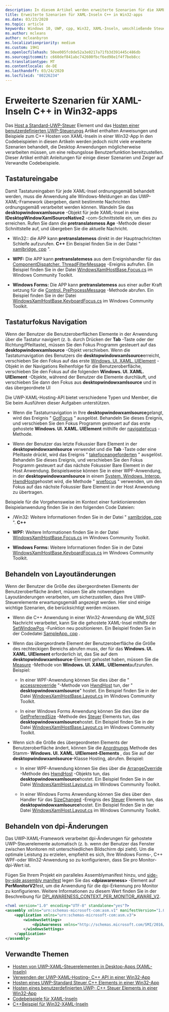 ```yaml
---
description: In diesem Artikel werden erweiterte Szenarien für die XAML C++ -Insel Hosting für Win32-apps erläutert.
title: Erweiterte Szenarien für XAML-Inseln C++ in Win32-apps
ms.date: 03/23/2020
ms.topic: article
keywords: Windows 10, UWP, cpp, Win32, XAML-Inseln, umschließende Steuerelemente, Standard Steuerelemente
ms.author: mcleans
author: mcleanbyron
ms.localizationpriority: medium
ms.custom: 19H1
ms.openlocfilehash: 50ee005fc0de52a3e0217a71fb3d391445c486db
ms.sourcegitcommit: c660def841abc742600fbcf6ed98e1f4f7beb8cc
ms.translationtype: MT
ms.contentlocale: de-DE
ms.lasthandoff: 03/24/2020
ms.locfileid: "80226234"
---
```

# <a name="advanced-scenarios-for-xaml-islands-in-c-win32-apps"></a>Erweiterte Szenarien für XAML-Inseln C++ in Win32-apps

Das [Host a Standard-UWP-Steuer](host-standard-control-with-xaml-islands-cpp.md) Element und das [Hosten einer benutzerdefinierten UWP-Steuerungs](host-custom-control-with-xaml-islands-cpp.md) Artikel enthalten Anweisungen und Beispiele zum C++ Hosten von XAML-Inseln in einer Win32-App In den Codebeispielen in diesen Artikeln werden jedoch nicht viele erweiterte Szenarien behandelt, die Desktop Anwendungen möglicherweise verarbeiten müssen, um eine reibungslose Benutzerfunktion bereitzustellen. Dieser Artikel enthält Anleitungen für einige dieser Szenarien und Zeiger auf Verwandte Codebeispiele.

## <a name="keyboard-input"></a>Tastatureingabe

Damit Tastatureingaben für jede XAML-Insel ordnungsgemäß behandelt werden, muss die Anwendung alle Windows-Meldungen an das UWP-XAML-Framework übergeben, damit bestimmte Nachrichten ordnungsgemäß verarbeitet werden können. Wandeln Sie das **desktopwindowxamlsource** -Objekt für jede XAML-Insel in eine **IDesktopWindowXamlSourceNative2** -com-Schnittstelle ein, um dies zu erreichen. Rufen Sie dann die **pretranslatemess Age** -Methode dieser Schnittstelle auf, und übergeben Sie die aktuelle Nachricht.

  * Win32:: die APP kann **pretranslatemess** direkt in der Hauptnachrichten Schleife aufzurufen. **C++** Ein Beispiel finden Sie in der Datei " [xamlbridge. cpp](https://github.com/microsoft/Xaml-Islands-Samples/blob/master/Samples/Win32/SampleCppApp/XamlBridge.cpp#L16) ".

  * **WPF:** Die APP kann **pretranslatemess** aus dem Ereignishandler für das [ComponentDispatcher. ThreadFilterMessage](https://docs.microsoft.com/dotnet/api/system.windows.interop.componentdispatcher.threadfiltermessage) -Ereignis aufrufen. Ein Beispiel finden Sie in der Datei [WindowsXamlHostBase.Focus.cs](https://github.com/windows-toolkit/Microsoft.Toolkit.Win32/blob/master/Microsoft.Toolkit.Wpf.UI.XamlHost/WindowsXamlHostBase.Focus.cs#L177) im Windows Community Toolkit.

  * **Windows Forms:** Die APP kann **pretranslatemess** aus einer außer Kraft setzung für die [Control. PreProcessMessage](https://docs.microsoft.com/dotnet/api/system.windows.forms.control.preprocessmessage) -Methode abrufen. Ein Beispiel finden Sie in der Datei [WindowsXamlHostBase.KeyboardFocus.cs](https://github.com/windows-toolkit/Microsoft.Toolkit.Win32/blob/master/Microsoft.Toolkit.Forms.UI.XamlHost/WindowsXamlHostBase.KeyboardFocus.cs#L100) im Windows Community Toolkit.

## <a name="keyboard-focus-navigation"></a>Tastaturfokus Navigation

Wenn der Benutzer die Benutzeroberflächen Elemente in der Anwendung über die Tastatur navigiert (z. b. durch Drücken der **Tab** -Taste oder der Richtung/Pfeiltaste), müssen Sie den Fokus Programm gesteuert auf das **desktopwindowxamlsource** -Objekt verschieben. Wenn die Tastaturnavigation des Benutzers die **desktopwindowxamlsource**erreicht, verschieben Sie den Fokus auf das erste [Windows. UI. XAML. UIElement](https://docs.microsoft.com/uwp/api/windows.ui.xaml.uielement) -Objekt in der Navigations Reihenfolge für die Benutzeroberfläche, verschieben Sie den Fokus auf die folgenden **Windows. UI. XAML. UIElement** -Objekte, während der Benutzer die Elemente durchläuft, und verschieben Sie dann den Fokus aus **desktopwindowxamlsource** und in das übergeordnete UI  

Die UWP-XAML-Hosting-API bietet verschiedene Typen und Member, die Sie beim Ausführen dieser Aufgaben unterstützen.

* Wenn die Tastaturnavigation in Ihre **desktopwindowxamlsource**gelangt, wird das Ereignis " [GotFocus](https://docs.microsoft.com/uwp/api/windows.ui.xaml.hosting.desktopwindowxamlsource.gotfocus) " ausgelöst. Behandeln Sie dieses Ereignis, und verschieben Sie den Fokus Programm gesteuert auf das erste gehostete **Windows. UI. XAML. UIElement** mithilfe der [navigatefocus](https://docs.microsoft.com/uwp/api/windows.ui.xaml.hosting.desktopwindowxamlsource.navigatefocus) -Methode.

* Wenn der Benutzer das letzte Fokussier Bare Element in der **desktopwindowxamlsource** verwendet und die **Tab** -Taste oder eine Pfeiltaste drückt, wird das Ereignis " [takefoceangeforderten](https://docs.microsoft.com/uwp/api/windows.ui.xaml.hosting.desktopwindowxamlsource.takefocusrequested) " ausgelöst. Behandeln Sie dieses Ereignis, und verschieben Sie den Fokus Programm gesteuert auf das nächste Fokussier Bare Element in der Host Anwendung. Beispielsweise können Sie in einer WPF-Anwendung, in der **desktopwindowxamlsource** in einem [System. Windows. Interop. HwndHost](https://docs.microsoft.com/dotnet/api/system.windows.interop.hwndhost)gehostet wird, die Methode " [wvefocus](https://docs.microsoft.com/dotnet/api/system.windows.frameworkelement.movefocus) " verwenden, um den Fokus auf das nächste Fokussier Bare Element in der Host Anwendung zu übertragen.

Beispiele für die Vorgehensweise im Kontext einer funktionierenden Beispielanwendung finden Sie in den folgenden Code Dateien:

  * /Win32: Weitere Informationen finden Sie in der Datei " [xamlbridge. cpp](https://github.com/microsoft/Xaml-Islands-Samples/blob/master/Samples/Win32/SampleCppApp/XamlBridge.cpp) ".  **C++**

  * **WPF:** Weitere Informationen finden Sie in der Datei [WindowsXamlHostBase.Focus.cs](https://github.com/windows-toolkit/Microsoft.Toolkit.Win32/blob/master/Microsoft.Toolkit.Wpf.UI.XamlHost/WindowsXamlHostBase.Focus.cs) im Windows Community Toolkit.  

  * **Windows Forms:** Weitere Informationen finden Sie in der Datei [WindowsXamlHostBase.KeyboardFocus.cs](https://github.com/windows-toolkit/Microsoft.Toolkit.Win32/blob/master/Microsoft.Toolkit.Forms.UI.XamlHost/WindowsXamlHostBase.KeyboardFocus.cs) im Windows Community Toolkit.

## <a name="handle-layout-changes"></a>Behandeln von Layoutänderungen

Wenn der Benutzer die Größe des übergeordneten Elements der Benutzeroberfläche ändert, müssen Sie alle notwendigen Layoutänderungen verarbeiten, um sicherzustellen, dass Ihre UWP-Steuerelemente erwartungsgemäß angezeigt werden. Hier sind einige wichtige Szenarien, die berücksichtigt werden müssen.

* Wenn die C++ Anwendung in einer Win32-Anwendung die WM_SIZE Nachricht verarbeitet, kann Sie die gehostete XAML-Insel mithilfe der [SetWindowPos](https://docs.microsoft.com/windows/desktop/api/winuser/nf-winuser-setwindowpos) -Funktion neu positionieren. Ein Beispiel finden Sie in der Codedatei [SampleApp. cpp](https://github.com/microsoft/Xaml-Islands-Samples/blob/master/Samples/Win32/SampleCppApp/SampleApp.cpp#L170) .

* Wenn das übergeordnete Element der Benutzeroberfläche die Größe des rechteckigen Bereichs abrufen muss, der für das **Windows. UI. XAML. UIElement** erforderlich ist, das Sie auf dem **desktopwindowxamlsource**-Element gehostet haben, müssen Sie die [Measure](https://docs.microsoft.com/uwp/api/windows.ui.xaml.uielement.measure) -Methode von **Windows. UI. XAML. UIElement**aufzurufen. Beispiel:

    * In einer WPF-Anwendung können Sie dies über die " [accessreoverride](https://docs.microsoft.com/dotnet/api/system.windows.frameworkelement.measureoverride) "-Methode von [HwndHost](https://docs.microsoft.com/dotnet/api/system.windows.interop.hwndhost) tun, der " **desktopwindowxamlsource**" hostet. Ein Beispiel finden Sie in der Datei [WindowsXamlHostBase.Layout.cs](https://github.com/windows-toolkit/Microsoft.Toolkit.Win32/blob/master/Microsoft.Toolkit.Wpf.UI.XamlHost/WindowsXamlHostBase.Layout.cs) im Windows Community Toolkit.

    * In einer Windows Forms Anwendung können Sie dies über die [GetPreferredSize](https://docs.microsoft.com/dotnet/api/system.windows.forms.control.getpreferredsize) -Methode des [Steuer](https://docs.microsoft.com/dotnet/api/system.windows.forms.control) Elements tun, das **desktopwindowxamlsource**hostet. Ein Beispiel finden Sie in der Datei [WindowsXamlHostBase.Layout.cs](https://github.com/windows-toolkit/Microsoft.Toolkit.Win32/blob/master/Microsoft.Toolkit.Forms.UI.XamlHost/WindowsXamlHostBase.Layout.cs) im Windows Community Toolkit.

* Wenn sich die Größe des übergeordneten Elements der Benutzeroberfläche ändert, können Sie die [Anordnungs](https://docs.microsoft.com/uwp/api/windows.ui.xaml.uielement.arrange) Methode des Stamm- **Windows. UI. XAML. UIElement-Elements** , das Sie auf der **desktopwindowxamlsource**-Klasse Hosting, abrufen. Beispiel:

    * In einer WPF-Anwendung können Sie dies über die [ArrangeOverride](https://docs.microsoft.com/dotnet/api/system.windows.frameworkelement.arrangeoverride) -Methode des [HwndHost](https://docs.microsoft.com/dotnet/api/system.windows.interop.hwndhost) -Objekts tun, das **desktopwindowxamlsource**hostet. Ein Beispiel finden Sie in der Datei [WindowsXamlHost.Layout.cs](https://github.com/windows-toolkit/Microsoft.Toolkit.Win32/blob/master/Microsoft.Toolkit.Wpf.UI.XamlHost/WindowsXamlHostBase.Layout.cs) im Windows Community Toolkit.

    * In einer Windows Forms Anwendung können Sie dies über den Handler für das [SizeChanged](https://docs.microsoft.com/dotnet/api/system.windows.forms.control.sizechanged) -Ereignis des [Steuer](https://docs.microsoft.com/dotnet/api/system.windows.forms.control) Elements tun, das **desktopwindowxamlsource**hostet. Ein Beispiel finden Sie in der Datei [WindowsXamlHost.Layout.cs](https://github.com/windows-toolkit/Microsoft.Toolkit.Win32/blob/master/Microsoft.Toolkit.Forms.UI.XamlHost/WindowsXamlHostBase.Layout.cs) im Windows Community Toolkit.

## <a name="handle-dpi-changes"></a>Behandeln von dpi-Änderungen

Das UWP-XAML-Framework verarbeitet dpi-Änderungen für gehostete UWP-Steuerelemente automatisch (z. b. wenn der Benutzer das Fenster zwischen Monitoren mit unterschiedlichen Bildschirm dpi zieht). Um die optimale Leistung zu erzielen, empfiehlt es sich, Ihre Windows Forms-, C++ WPF-oder Win32-Anwendung so zu konfigurieren, dass Sie pro Monitor-dpi-Wert ist.

Fügen Sie Ihrem Projekt ein paralleles Assemblymanifest hinzu, und [side-by-side assembly manifest](https://docs.microsoft.com/windows/desktop/SbsCs/application-manifests) legen Sie das **\<dpiawareness\>** -Element auf **PerMonitorV2**fest, um die Anwendung für die dpi-Erkennung pro Monitor zu konfigurieren. Weitere Informationen zu diesem Wert finden Sie in der Beschreibung für [DPI_AWARENESS_CONTEXT_PER_MONITOR_AWARE_V2](https://docs.microsoft.com/windows/desktop/hidpi/dpi-awareness-context).

```xml
<?xml version="1.0" encoding="UTF-8" standalone="yes"?>
<assembly xmlns="urn:schemas-microsoft-com:asm.v1" manifestVersion="1.0">
    <application xmlns="urn:schemas-microsoft-com:asm.v3">
        <windowsSettings>
            <dpiAwareness xmlns="http://schemas.microsoft.com/SMI/2016/WindowsSettings">PerMonitorV2</dpiAwareness>
        </windowsSettings>
    </application>
</assembly>
```

## <a name="related-topics"></a>Verwandte Themen

* [Hosten von UWP-XAML-Steuerelementen in Desktop-Apps (XAML-Inseln)](xaml-islands.md)
* [Verwenden der UWP-XAML-Hosting- C++ API in einer Win32-App](using-the-xaml-hosting-api.md)
* [Hosten eines UWP-Standard Steuer C++ Elements in einer Win32-App](host-standard-control-with-xaml-islands-cpp.md)
* [Hosten eines benutzerdefinierten UWP- C++ Steuer Elements in einer Win32-App](host-custom-control-with-xaml-islands-cpp.md)
* [Codebeispiele für XAML-Inseln](https://github.com/microsoft/Xaml-Islands-Samples)
* [C++Beispiel für Win32-XAML-Inseln](https://github.com/microsoft/Xaml-Islands-Samples/tree/master/Samples/Win32/SampleCppApp)
